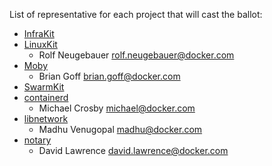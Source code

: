 List of representative for each project that will cast the ballot:

* [InfraKit](https://github.com/docker/infrakit)
* [LinuxKit](https://github.com/linuxkit/linuxkit)
    - Rolf Neugebauer rolf.neugebauer@docker.com
* [Moby](https://github.com/moby/moby)
	- Brian Goff brian.goff@docker.com
* [SwarmKit](https://github.com/docker/swarmkit)
* [containerd](https://github.com/containerd/containerd)
	- Michael Crosby michael@docker.com
* [libnetwork](https://github.com/docker/libnetwork)
	- Madhu Venugopal madhu@docker.com
* [notary](https://github.com/docker/notary)
	- David Lawrence david.lawrence@docker.com
